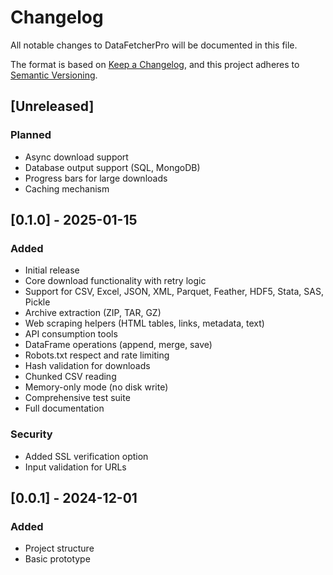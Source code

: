 # Changelog

All notable changes to DataFetcherPro will be documented in this file.

The format is based on [Keep a Changelog](https://keepachangelog.com/en/1.0.0/),
and this project adheres to [Semantic Versioning](https://semver.org/spec/v2.0.0.html).

## [Unreleased]

### Planned
- Async download support
- Database output support (SQL, MongoDB)
- Progress bars for large downloads
- Caching mechanism

## [0.1.0] - 2025-01-15

### Added
- Initial release
- Core download functionality with retry logic
- Support for CSV, Excel, JSON, XML, Parquet, Feather, HDF5, Stata, SAS, Pickle
- Archive extraction (ZIP, TAR, GZ)
- Web scraping helpers (HTML tables, links, metadata, text)
- API consumption tools
- DataFrame operations (append, merge, save)
- Robots.txt respect and rate limiting
- Hash validation for downloads
- Chunked CSV reading
- Memory-only mode (no disk write)
- Comprehensive test suite
- Full documentation

### Security
- Added SSL verification option
- Input validation for URLs

## [0.0.1] - 2024-12-01

### Added
- Project structure
- Basic prototype
